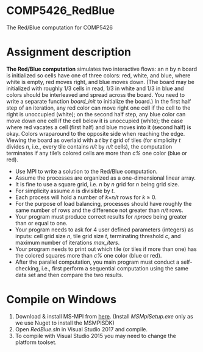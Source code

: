 # COMP5426_RedBlue
The Red/Blue computation for COMP5426

# Assignment description
**The Red/Blue computation** simulates two interactive flows: an n by n board is initialized so cells
have one of three colors: red, white, and blue, where white is empty, red moves right, and blue
moves down. (The board may be initialized with roughly 1/3 cells in read, 1/3 in white and 1/3 in
blue and colors should be interleaved and spread across the board. You need to write a separate
function *board_init* to initialize the board.) In the first half step of an iteration, any red color
can move right one cell if the cell to the right is unoccupied (white); on the second half step,
any blue color can move down one cell if the cell below it is unoccupied (white); the case where
red vacates a cell (first half) and blue moves into it (second half) is okay.  Colors wraparound
to the opposite side when reaching the edge. Viewing the board as overlaid with a *t* by *t* grid of
tiles (for simplicity *t* divides *n*, i.e., every tile contains *n/t* by *n/t* cells), the computation
terminates if any tile’s colored cells are more than *c%* one color (blue or red).

- Use MPI to write a solution to the Red/Blue computation.
- Assume the processes are organized as a one-dimensional linear array.
- It is fine to use a square grid, i.e. *n* by *n* grid for *n* being grid size.
- For simplicity assume *n* is divisible by *t*.
- Each process will hold a number of *k×n/t* rows for *k* ≥ 0.
- For the purpose of load balancing, processes should have roughly the same number of rows and
the difference not greater than *n/t* rows.
- Your program must produce correct results for *nprocs* being greater than or equal to one.
- Your program needs to ask for 4 user defined parameters (integers) as inputs: cell grid size *n*,
tile grid size *t*, terminating threshold *c*, and maximum number of iterations *max_iters*.
- Your program needs to print out which tile (or tiles if more than one) has the colored squares
more than *c%* one color (blue or red).
- After the parallel computation, you main program must conduct a self-checking, i.e., first
perform a sequential computation using the same data set and then compare the two results.

# Compile on Windows
1. Download & install MS-MPI from [here](http://go.microsoft.com/FWLink/p/?LinkID=389556).
(Install *MSMpiSetup.exe* only as we use Nuget to install the MSMPISDK)
2. Open *RedBlue.sln* in Visual Studio 2017 and compile.
3. To compile with Visual Studio 2015 you may need to change the platform toolset.
